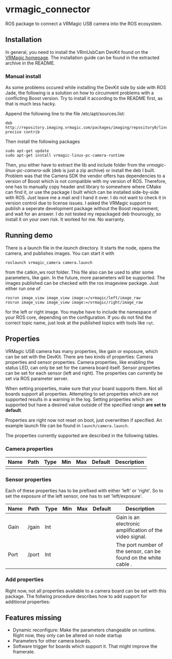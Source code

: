 # vrmagic_connector

ROS package to connect a VRMagic USB camera into the ROS ecosystem. 

## Installation

In general, you need to install the VRmUsbCam DevKit found on the [VRMagic homepage](https://www.vrmagic.com/en/imaging/downloads/). The installation guide can be found in the extracted archive in the README. 

### Manual install 

As some problems occured while installing the DevKit side by side with ROS Jade, the following is a solution on how to circumvent problems with a conflicting Boost version. Try to install it according to the README first, as that is much less hacky.

Append the following line to the file /etc/apt/sources.list:

	deb http://repository.imaging.vrmagic.com/packages/imaging/repository0/linux/debian precise contrib

Then install the following packages
 
	sudo apt-get update
	sudo apt-get install vrmagic-linux-pc-camera-runtime 

Then, you either have to extract the lib and include folder from the *vrmagic-linux-pc-camera-sdk* (deb is just a zip archive) or install the deb I built. Problem was that the Camera SDK the vendor offers has dependencies to a version of Boost which is not compatible with my version of ROS. Therefore, one has to manually copy header and library to somewhere where CMake can find it, or use the package I built which can be installed side-by-side with ROS. Just leave me a mail and I hand it over. I do not want to check it in version control due to license issues. I asked the VRMagic support to publish a seperate development package without the Boost requirement, and wait for an answer. I do not tested my repackaged deb thourougly, so install it on your own risk. It worked for me. No warranty.

## Running demo

There is a launch file in the *launch* directory. It starts the node, opens the camera, and publishes images. You can start it with

	roslaunch vrmagic_camera camera.launch

from the catkin_ws root folder. This file also can be used to alter some parameters, like gain. In the future, more parameters will be supported. The images published can be checked with the ros imageview package. Just either run one of 

	rosrun image_view image_view image:=/vrmagic/left/image_raw
	rosrun image_view image_view image:=/vrmagic/right/image_raw

for the left or right image. You maybe have to include the namespace of your ROS core, depending on the configuration. If you do not find the correct topic name, just look at the published topics with tools like `rqt`.

## Properties

VRMagic USB camera has many properties, like gain or exposure, which can be set with the DevKit. There are two kinds of properties: Camera properties and sensor properties. Camera properties, like enabling the status LED, can only be set for the camera board itself. Sensor properties can be set for each sensor (left and right). The properties can currently be set via ROS parameter server. 

When setting properties, make sure that your board supports them. Not all boards support all properties. Attempting to set properties which are not supported results in a warning in the log. Setting properties which are supported but have a desired value outside of the specified range **are set to default**. 

Properties are right now not reset on boot, just overwritten if specified. An example launch file can be found in `launch/camera.launch`.

The properties currently supported are described in the following tables.

### Camera properties

|Name   	|Path  	|Type  	|Min   	|Max  	| Default 	| Description 	|
|---		|---	|---	|---	|---	| ---		| --- 			|
|   		|   	|   	|   	|   	|			|				|

	
### Sensor properties

Each of these properties has to be prefixed with either 'left' or 'right'. So to set the exposure of the left sensor, one has to set 'left/exposure'.

|Name   	|Path  	|Type  	|Min   	|Max  	| Default 	| Description 	|
|---		|---	|---	|---	|---	| ---		| --- 			|
| Gain 		|/gain 	| Int  	|   	|   	|			| Gain is an electronic amplification of the video signal. |
| Port 		|/port 	| Int  	|   	|   	|			| The port number of the sensor, can be found on the white cable .|

### Add properties

Right now, not all properties available to a camera board can be set with this package. The follwing procedure describes how to add support for additional properties:

## Features missing 

- Dynamic reconfigure: Make the parameters changeable on runtime. Right now, they only can be altered on node startup
- Parameters for other camera boards. 
- Software trigger for boards which support it. That might improve the framerate.
